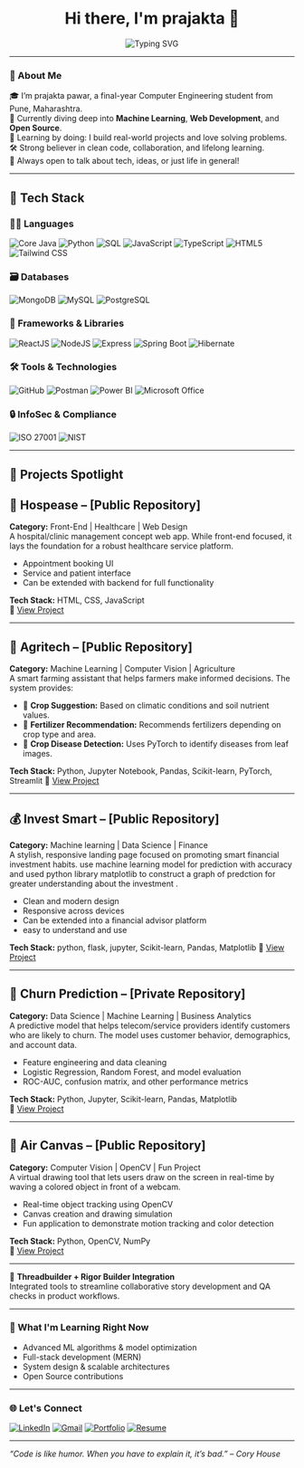 <h1 align="center">Hi there, I'm prajakta 👋</h1>

<p align="center">
  <img src="https://readme-typing-svg.herokuapp.com?font=Fira+Code&size=22&pause=1000&center=true&width=435&lines=Computer+Engineering+Student;ML+%7C+Web+Dev+%7C+Open+Source+Enthusiast;Building+things+that+matter" alt="Typing SVG" />
</p>

---

### 🚀 About Me

🎓 I’m prajakta pawar, a final-year Computer Engineering student from Pune, Maharashtra.  
🧠 Currently diving deep into **Machine Learning**, **Web Development**, and **Open Source**.  
🌱 Learning by doing: I build real-world projects and love solving problems.  
🛠️ Strong believer in clean code, collaboration, and lifelong learning.  
💬 Always open to talk about tech, ideas, or just life in general!

---

## 🧰 Tech Stack

### 👨‍💻 Languages
![Core Java](https://img.shields.io/badge/Core%20Java-007396?style=for-the-badge&logo=java&logoColor=white)
![Python](https://img.shields.io/badge/Python-3776AB?style=for-the-badge&logo=python&logoColor=white)
![SQL](https://img.shields.io/badge/SQL-003B57?style=for-the-badge&logo=mysql&logoColor=white)
![JavaScript](https://img.shields.io/badge/JavaScript-F7DF1E?style=for-the-badge&logo=javascript&logoColor=black)
![TypeScript](https://img.shields.io/badge/TypeScript-3178C6?style=for-the-badge&logo=typescript&logoColor=white)
![HTML5](https://img.shields.io/badge/HTML5-E34F26?style=for-the-badge&logo=html5&logoColor=white)
![Tailwind CSS](https://img.shields.io/badge/Tailwind_CSS-38B2AC?style=for-the-badge&logo=tailwind-css&logoColor=white)

### 🗃️ Databases
![MongoDB](https://img.shields.io/badge/MongoDB-47A248?style=for-the-badge&logo=mongodb&logoColor=white)
![MySQL](https://img.shields.io/badge/MySQL-00758F?style=for-the-badge&logo=mysql&logoColor=white)
![PostgreSQL](https://img.shields.io/badge/PostgreSQL-336791?style=for-the-badge&logo=postgresql&logoColor=white)

### 🚀 Frameworks & Libraries
![ReactJS](https://img.shields.io/badge/ReactJS-61DAFB?style=for-the-badge&logo=react&logoColor=black)
![NodeJS](https://img.shields.io/badge/NodeJS-339933?style=for-the-badge&logo=node.js&logoColor=white)
![Express](https://img.shields.io/badge/Express-000000?style=for-the-badge&logo=express&logoColor=white)
![Spring Boot](https://img.shields.io/badge/Spring%20Boot-6DB33F?style=for-the-badge&logo=spring-boot&logoColor=white)
![Hibernate](https://img.shields.io/badge/Hibernate-59666C?style=for-the-badge&logo=hibernate&logoColor=white)

### 🛠️ Tools & Technologies
![GitHub](https://img.shields.io/badge/GitHub-181717?style=for-the-badge&logo=github&logoColor=white)
![Postman](https://img.shields.io/badge/Postman-FF6C37?style=for-the-badge&logo=postman&logoColor=white)
![Power BI](https://img.shields.io/badge/PowerBI-F2C811?style=for-the-badge&logo=powerbi&logoColor=black)
![Microsoft Office](https://img.shields.io/badge/MS%20Office-D83B01?style=for-the-badge&logo=microsoft-office&logoColor=white)

### 🔒 InfoSec & Compliance
![ISO 27001](https://img.shields.io/badge/ISO_27001_Compliance-0052CC?style=for-the-badge&logo=datadog&logoColor=white)
![NIST](https://img.shields.io/badge/NIST_Framework-4B8BBE?style=for-the-badge&logo=gnometerminal&logoColor=white)

---


## 📌 Projects Spotlight

## 🏥 Hospease – [Public Repository]
**Category:** Front-End | Healthcare | Web Design  
A hospital/clinic management concept web app. While front-end focused, it lays the foundation for a robust healthcare service platform.

- Appointment booking UI
- Service and patient interface
- Can be extended with backend for full functionality

**Tech Stack:** HTML, CSS, JavaScript  
🔗 [View Project](https://github.com/PrajaktaPawar2003/hospease)

---
## 🌾 Agritech – [Public Repository]
**Category:** Machine Learning | Computer Vision | Agriculture  
A smart farming assistant that helps farmers make informed decisions. The system provides:

- 🌱 **Crop Suggestion:** Based on climatic conditions and soil nutrient values.
- 💊 **Fertilizer Recommendation:** Recommends fertilizers depending on crop type and area.
- 📸 **Crop Disease Detection:** Uses PyTorch to identify diseases from leaf images.

**Tech Stack:** Python, Jupyter Notebook, Pandas, Scikit-learn, PyTorch, Streamlit 
🔗 [View Project](https://github.com/PrajaktaPawar2003/Agritech)

---

## 💰 Invest Smart – [Public Repository]
**Category:** Machine learning | Data Science | Finance  
A stylish, responsive landing page focused on promoting smart financial investment habits. use machine learning model for prediction with accuracy and used python library matplotlib to construct a graph of predction for greater understanding about the investment .

- Clean and modern design
- Responsive across devices
- Can be extended into a financial advisor platform
- easy to understand and use

**Tech Stack:** python, flask, jupyter, Scikit-learn, Pandas, Matplotlib 
🔗 [View Project](https://github.com/PrajaktaPawar2003/invest-smart)

---
## 🔐 Churn Prediction – [Private Repository]
**Category:** Data Science | Machine Learning | Business Analytics  
A predictive model that helps telecom/service providers identify customers who are likely to churn. The model uses customer behavior, demographics, and account data.

- Feature engineering and data cleaning
- Logistic Regression, Random Forest, and model evaluation
- ROC-AUC, confusion matrix, and other performance metrics

**Tech Stack:** Python, Jupyter, Scikit-learn, Pandas, Matplotlib  
🔗 [View Project](https://github.com/PrajaktaPawar2003/churn-predction)

---
## 🎨 Air Canvas – [Public Repository]
**Category:** Computer Vision | OpenCV | Fun Project  
A virtual drawing tool that lets users draw on the screen in real-time by waving a colored object in front of a webcam.

- Real-time object tracking using OpenCV
- Canvas creation and drawing simulation
- Fun application to demonstrate motion tracking and color detection

**Tech Stack:** Python, OpenCV, NumPy  
🔗 [View Project](https://github.com/PrajaktaPawar2003/air_canvas)

---


💬 **Threadbuilder + Rigor Builder Integration**  
Integrated tools to streamline collaborative story development and QA checks in product workflows.

---

### 🧠 What I'm Learning Right Now
- Advanced ML algorithms & model optimization  
- Full-stack development (MERN)  
- System design & scalable architectures  
- Open Source contributions

---

### 🌐 Let's Connect

[![LinkedIn](https://img.shields.io/badge/-LinkedIn-0A66C2?style=flat&logo=linkedin&logoColor=white)](https://www.linkedin.com/in/prajakta-pawar-55072225a/)
[![Gmail](https://img.shields.io/badge/-Email-D14836?style=flat&logo=gmail&logoColor=white)](mailto:prajaktacpawar2003@gmail.com)
[![Portfolio](https://img.shields.io/badge/-Portfolio-000?style=flat&logo=vercel&logoColor=white)](https://your-portfolio-link.com)
[![Resume](https://img.shields.io/badge/-Resume-4CAF50?style=flat&logo=adobe-acrobat-reader&logoColor=white)](https://your-resume-link.com)

---





_“Code is like humor. When you have to explain it, it’s bad.” – Cory House_


